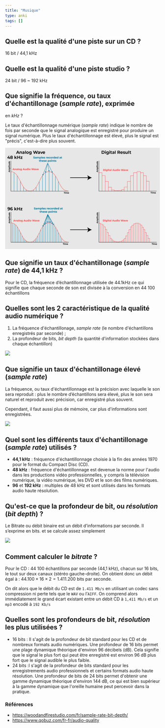 ```yaml
---
title: "Musique"
type: anki
tags: []
---
```


## Quelle est la **qualité** d'une piste sur un CD ?

<!-- notecardId: 1701640744320 -->

16 bit / 44,1 kHz

## Quelle est la **qualité** d'une piste studio ?

<!-- notecardId: 1701640744323 -->

24 bit / 96 ~ 192 kHz

## Que signifie la fréquence, ou taux d'échantillonage (_sample rate_), exprimée

en _kHz_ ?

<!-- notecardId: 1701640744330 -->

Le taux d'échantillonnage numérique (_sample rate_) indique le nombre de fois
par seconde que le signal analogique est enregistré pour produire un signal
numérique. Plus le taux d'échantillonnage est élevé, plus le signal est "précis",
c'est-à-dire plus souvent.

![sample rate](/assets/images/sample-rate.jpg)

## Que signifie un **taux d'échantillonage** (_sample rate_) de 44,1 kHz ?

<!-- notecardId: 1701640744326 -->

Pour le CD, la fréquence d’échantillonnage utilisée de 44.1kHz ce qui signifie
que chaque seconde de son est divisée à la conversion en 44 100 échantillons

## Quelles sont les 2 caractéristique de la qualité audio numérique ?

<!-- notecardId: 1701640744334 -->

1. La fréquence d'échantillonage, _sample rate_ (le nombre d'échantillons enregistrés par seconde) ;
2. La profondeur de bits, _bit depth_ (la quantité d'information stockées dans chaque échantillon)

![](https://woodandfirestudio.com/fr/sample-rate-bit-depth/001)

## Que signifie un taux d'échantillonage élevé (_sample rate_)

<!-- notecardId: 1701640744337 -->

La fréquence, ou taux d'échantillonnage est la précision avec laquelle le son sera reproduit : plus le nombre d’échantillons sera élevé, plus le son sera naturel et reproduit avec précision, car enregistré plus souvent.

Cependant, il faut aussi plus de mémoire, car plus d'informations sont enregistrées.

![](https://woodandfirestudio.com/fr/sample-rate-bit-depth/002)

## Quel sont les différents taux d'échantillonage (_sample rate_) utilisés ?

<!-- notecardId: 1701640744339 -->

- **44,1 kHz** : fréquence d'échantillonnage choisie à la fin des années 1970 pour le format du Compact Disc (CD).
- **48 kHz** : fréquence d'échantillonnage est devenue la norme pour l'audio dans les productions vidéo professionnelles, y compris la télévision numérique, la vidéo numérique, les DVD et le son des films numériques.
- **96** et **192 kHz** : multiples de 48 kHz et sont utilisés dans les formats audio haute résolution.

## Qu'est-ce que la profondeur de bit, ou _résolution_ (_bit depth_) ?

<!-- notecardId: 1701640744342 -->

Le Bitrate ou débit binaire est un débit d’informations par seconde. Il s’exprime en bits. et se calcule assez simplement

![](https://woodandfirestudio.com/fr/sample-rate-bit-depth/002)

## Comment calculer le _bitrate_ ?

<!-- notecardId: 1701640744345 -->

Pour le CD : 44 100 échantillons par seconde (44,1 kHz), chacun sur 16 bits, le tout sur deux canaux (stéréo gauche-droite). On obtient donc un débit égal à :
$44.100 \times 16 \times 2 = 1.411.200$ bits par seconde.

On dit alors que le débit du CD est de `1.411 Mb/s` en utilisant un codec sans compression ni perte tels que le `WAV` ou l’`AIFF`. On comprend alors immédiatement le grand écart existant entre un débit CD à `1,411 Mb/s` et un `mp3` encodé à `192 Kb/s`

## Quelles sont les profondeurs de bit, _résolution_ les plus utilisées ?

<!-- notecardId: 1701640744348 -->

- 16 bits : Il s'agit de la profondeur de bit standard pour les CD et de nombreux formats audio numériques. Une profondeur de 16 bits permet une plage dynamique théorique d'environ 96 décibels (dB). Cela signifie que le signal le plus fort qui peut être enregistré est environ 96 dB plus fort que le signal audible le plus faible.
- 24 bits :l s'agit de la profondeur de bits standard pour les enregistrements audio professionnels et certains formats audio haute résolution. Une profondeur de bits de 24 bits permet d'obtenir une gamme dynamique théorique d'environ 144 dB, ce qui est bien supérieur à la gamme dynamique que l'oreille humaine peut percevoir dans la pratique.

### Références

- https://woodandfirestudio.com/fr/sample-rate-bit-depth/
- https://www.qobuz.com/fr-fr/audio-quality
